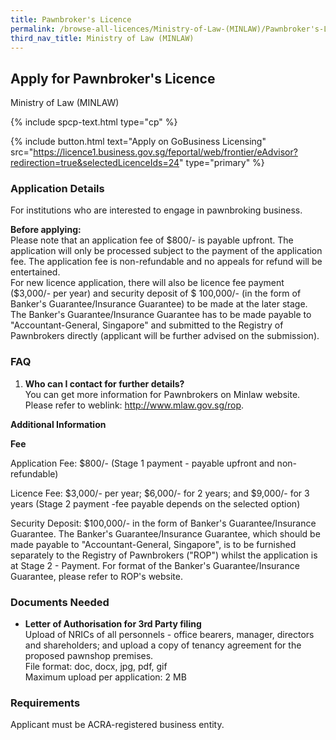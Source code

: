```yaml
---
title: Pawnbroker's Licence
permalink: /browse-all-licences/Ministry-of-Law-(MINLAW)/Pawnbroker's-Licence
third_nav_title: Ministry of Law (MINLAW)
---
```


## Apply for Pawnbroker's Licence

Ministry of Law (MINLAW)

{% include spcp-text.html type="cp" %}

{% include button.html text="Apply on GoBusiness Licensing" src="https://licence1.business.gov.sg/feportal/web/frontier/eAdvisor?redirection=true&selectedLicenceIds=24" type="primary" %}

<H3>Application Details</H3>

<p>For institutions who are interested to engage in pawnbroking business.</p>
 <p><Strong>Before applying:</Strong><br>
 Please note that an application fee of $800/- is payable upfront. The application will only be processed subject to the payment of the application fee. The application fee is non-refundable and no appeals for refund will be entertained.<br>
 For new licence application, there will also be licence fee payment ($3,000/- per year) and security deposit of $ 100,000/- (in the form of Banker's Guarantee/Insurance Guarantee) to be made at the later stage. The Banker's Guarantee/Insurance Guarantee has to be made payable to "Accountant-General, Singapore" and submitted to the Registry of Pawnbrokers directly (applicant will be further advised on the submission).</p>
 <H3>FAQ</H3>
 <ol>
 <li><Strong>Who can I contact for further details?</Strong><br>
 You can get more information for Pawnbrokers on Minlaw website.<br>
 Please refer to weblink: <a href="http://www.mlaw.gov.sg/rop" target="_blank" rel="noopener">http://www.mlaw.gov.sg/rop</a>.</li>
</ol>

<strong>Additional Information</strong>

<p><strong>Fee</strong></p>
<p>Application Fee: $800/- (Stage 1 payment - payable upfront and non-refundable)</p>
<p>Licence Fee: $3,000/- per year; $6,000/- for 2 years; and $9,000/- for 3 years (Stage 2 payment -fee payable depends on the selected option)</p>
<p>Security Deposit: $100,000/- in the form of Banker's Guarantee/Insurance Guarantee. The Banker's Guarantee/Insurance Guarantee, which should be made payable to "Accountant-General, Singapore", is to be furnished separately to the Registry of Pawnbrokers ("ROP") whilst the application is at Stage 2 - Payment. For format of the Banker's Guarantee/Insurance Guarantee, please refer to ROP's website.</p>

<H3>Documents Needed</H3>

<ul>
 <li><strong>Letter of Authorisation for 3rd Party filing</strong><br>
 Upload of NRICs of all personnels - office bearers, manager, directors and shareholders; and upload a copy of tenancy agreement for the proposed pawnshop premises.<br>
File format: doc, docx, jpg, pdf, gif<br>
Maximum upload per application: 2 MB</li>
 </ul>

<H3>Requirements</H3>

<p>Applicant must be ACRA-registered business entity.</p>


